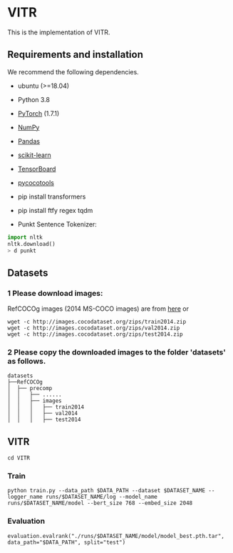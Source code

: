 # VITR
This is the implementation of VITR.

## Requirements and installation
We recommend the following dependencies.
* ubuntu (>=18.04)

* Python 3.8

* [PyTorch](https://pytorch.org/) (1.7.1)

* [NumPy](https://numpy.org/)

* [Pandas](https://pandas.pydata.org/)

* [scikit-learn](https://scikit-learn.org/stable/)

* [TensorBoard](https://github.com/TeamHG-Memex/tensorboard_logger) 

* [pycocotools](https://github.com/cocodataset/cocoapi) 

* pip install transformers

* pip install ftfy regex tqdm

* Punkt Sentence Tokenizer:

``` python
import nltk
nltk.download()
> d punkt
``` 

## Datasets
### 1 Please download images:

RefCOCOg images (2014 MS-COCO images) are from [here](https://cocodataset.org/#download) or
```
wget -c http://images.cocodataset.org/zips/train2014.zip
wget -c http://images.cocodataset.org/zips/val2014.zip
wget -c http://images.cocodataset.org/zips/test2014.zip
```

### 2 Please copy the downloaded images to the folder 'datasets' as follows.
```
datasets
├──RefCOCOg
│  ├── precomp
│  │   ├── ......
│  │   ├── images
│  │   │   ├── train2014
│  │   │   ├── val2014
│  │   │   ├── test2014
```

## VITR
```
cd VITR
```
### Train

```
python train.py --data_path $DATA_PATH --dataset $DATASET_NAME --logger_name runs/$DATASET_NAME/log --model_name runs/$DATASET_NAME/model --bert_size 768 --embed_size 2048
```

### Evaluation

```
evaluation.evalrank("./runs/$DATASET_NAME/model/model_best.pth.tar", data_path="$DATA_PATH", split="test")
```
